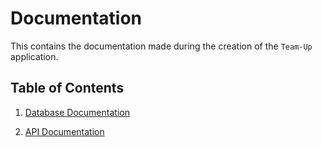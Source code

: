 # Documentation
This contains the documentation made during the creation of the `Team-Up` application.
## Table of Contents

1. [Database Documentation](https://github.com/gaurikapoplai21/Microsoft-Engage-2021/blob/master/documentation/DatabaseDocumentation.md)

2. [API Documentation](https://github.com/gaurikapoplai21/Microsoft-Engage-2021/blob/master/documentation/APIDocumentation.md)

